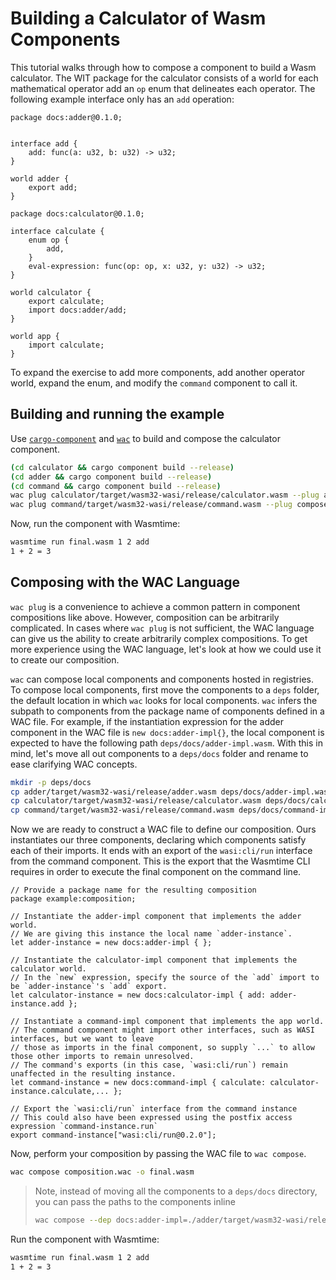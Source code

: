 # Building a Calculator of Wasm Components

This tutorial walks through how to compose a component to build a Wasm calculator.
The WIT package for the calculator consists of a world for each mathematical operator
add an `op` enum that delineates each operator. The following example interface only
has an `add` operation:

```wit adder
package docs:adder@0.1.0;


interface add {
    add: func(a: u32, b: u32) -> u32;
}

world adder {
    export add;
}
```

```wit calculator
package docs:calculator@0.1.0;

interface calculate {
    enum op {
        add,
    }
    eval-expression: func(op: op, x: u32, y: u32) -> u32;
}

world calculator {
    export calculate;
    import docs:adder/add;
}

world app {
    import calculate;
}
```

To expand the exercise to add more components, add another operator world, expand the enum, and modify the `command` component to call it.

## Building and running the example

Use [`cargo-component`](https://github.com/bytecodealliance/cargo-component) and [`wac`](https://github.com/bytecodealliance/wac) to build and compose the calculator component.

```sh
(cd calculator && cargo component build --release)
(cd adder && cargo component build --release)
(cd command && cargo component build --release)
wac plug calculator/target/wasm32-wasi/release/calculator.wasm --plug adder/target/wasm32-wasi/release/adder.wasm -o composed.wasm
wac plug command/target/wasm32-wasi/release/command.wasm --plug composed.wasm -o final.wasm
```

Now, run the component with Wasmtime:

```sh
wasmtime run final.wasm 1 2 add
1 + 2 = 3
```

## Composing with the WAC Language

`wac plug` is a convenience to achieve a common pattern in component compositions like above. However, composition can be arbitrarily complicated. In cases where `wac plug` is not sufficient, the WAC language can give us the ability to create arbitrarily complex compositions. To get more experience using the WAC language, let's look at how we could use it to create our composition.

`wac` can compose local components and components hosted in registries. To compose local components, first move the components to a `deps` folder, the default location in which `wac` looks for local components. `wac` infers the subpath to components from the package name of components defined in a WAC file. For example, if the instantiation expression for the adder component in the WAC file is `new docs:adder-impl{}`, the local component is expected to have the following path `deps/docs/adder-impl.wasm`. With this in mind, let's move all out components to a `deps/docs` folder and rename to ease clarifying WAC concepts.

```sh
mkdir -p deps/docs
cp adder/target/wasm32-wasi/release/adder.wasm deps/docs/adder-impl.wasm
cp calculator/target/wasm32-wasi/release/calculator.wasm deps/docs/calculator-impl.wasm
cp command/target/wasm32-wasi/release/command.wasm deps/docs/command-impl.wasm
```

Now we are ready to construct a WAC file to define our composition. Ours instantiates our three components, declaring
which components satisfy each of their imports. It ends with an export of the `wasi:cli/run` interface from the command component. This is the export that the Wasmtime CLI requires in order to execute the final component on the command line.

```wac
// Provide a package name for the resulting composition
package example:composition;

// Instantiate the adder-impl component that implements the adder world.
// We are giving this instance the local name `adder-instance`.
let adder-instance = new docs:adder-impl { };

// Instantiate the calculator-impl component that implements the calculator world.
// In the `new` expression, specify the source of the `add` import to be `adder-instance`'s `add` export.  
let calculator-instance = new docs:calculator-impl { add: adder-instance.add };

// Instantiate a command-impl component that implements the app world.
// The command component might import other interfaces, such as WASI interfaces, but we want to leave  
// those as imports in the final component, so supply `...` to allow those other imports to remain unresolved.  
// The command's exports (in this case, `wasi:cli/run`) remain unaffected in the resulting instance.
let command-instance = new docs:command-impl { calculate: calculator-instance.calculate,... };

// Export the `wasi:cli/run` interface from the command instance
// This could also have been expressed using the postfix access expression `command-instance.run`
export command-instance["wasi:cli/run@0.2.0"];
```

Now, perform your composition by passing the WAC file to `wac compose`.

```sh
wac compose composition.wac -o final.wasm 
```

> Note, instead of moving all the components to a `deps/docs` directory, you can pass the paths to the components inline
> ```sh
> wac compose --dep docs:adder-impl=./adder/target/wasm32-wasi/release/adder.wasm  --dep docs:calculator-impl=./calculator/target/wasm32-wasi/release/calculator.wasm --dep docs:command-impl=./command/target/wasm32-wasi/release/command.wasm  -o final.wasm composition.wac
> ```

Run the component with Wasmtime:

```sh
wasmtime run final.wasm 1 2 add
1 + 2 = 3
```
